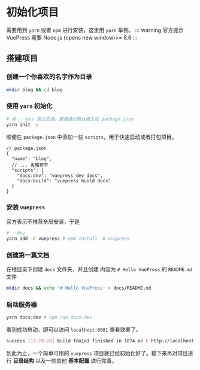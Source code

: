 
# 初始化项目
需要用到 `yarn` 或者 `npm` 进行安装，这里用 `yarn` 举例。
::: warning 官方提示
VuePress 需要 Node.js (opens new window)>= 8.6
:::

## 搭建项目
### 创建一个你喜欢的名字作为目录
``` bash
mkdir blog && cd blog
```
### 使用 `yarn` 初始化
``` bash
# 全：--yes 跳过会话，直接通过默认值生成 package.json
yarn init -y
```
顺便在 `package.json` 中添加一些 `scripts`，用于快速启动或者打包项目。
``` json{5-7}
// package.json
{
  "name": "blog",
  // ... 省略若干
  "scripts": {
    "docs:dev": "vuepress dev docs",
    "docs:build": "vuepress build docs"
  }
}
```

### 安装 `vuepress`
官方表示不推荐全局安装，于是
``` bash
# --dev
yarn add -D vuepress # npm install -D vuepress
```
### 创建第一篇文档
在根目录下创建 `docs` 文件夹，并且创建 内容为 `# Hello VuePress` 的 `README.md` 文件
``` bash
mkdir docs && echo '# Hello VuePress' > docs/README.md
```
### 启动服务器
``` bash
yarn docs:dev # npm run docs:dev
```
看到成功启动，即可以访问 `localhost:8081` 查看效果了。
``` bash
success [17:19:28] Build fda1a3 finished in 1874 ms ( http://localhost:8081/ )
```
到此为止，一个简单可用的 `vuepress` 项目就已经初始化好了。接下来再对项目进行 **目录结构** 以及一些其他 **基本配置** 进行完善。